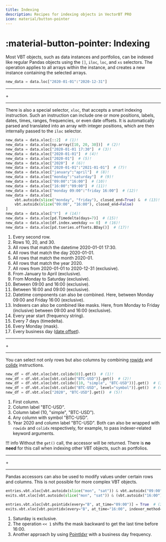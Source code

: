 ```yaml
---
title: Indexing
description: Recipes for indexing objects in VectorBT PRO
icon: material/button-pointer
---
```


# :material-button-pointer: Indexing

Most VBT objects, such as data instances and portfolios, can be indexed like regular Pandas objects
using the `[]`, `iloc`, `loc`, and `xs` selectors. The operation applies to all arrays within the
instance, and creates a new instance containing the selected arrays.

```python title="Select a date range of a Data instance"
new_data = data.loc["2020-01-01":"2020-12-31"]
```

<div class="separator-container">
    <hr class="separator">
        <span class="separator-text">+</span>
    <hr class="separator">
</div>

There is also a special selector, `xloc`, that accepts a smart indexing instruction. Such an
instruction can include one or more positions, labels, dates, times, ranges, frequencies, or even date
offsets. It is automatically parsed and translated into an array with integer positions, which are then
internally passed to the `iloc` selector.

```python title="Various smart row indexing operations on a Data instance"
new_data = data.xloc[::2]  # (1)!
new_data = data.xloc[np.array([10, 20, 30])]  # (2)!
new_data = data.xloc["2020-01-01 17:30"]  # (3)!
new_data = data.xloc["2020-01-01"]  # (4)!
new_data = data.xloc["2020-01"]  # (5)!
new_data = data.xloc["2020"]  # (6)!
new_data = data.xloc["2020-01-01":"2021-01-01"]  # (7)!
new_data = data.xloc["january":"april"]  # (8)!
new_data = data.xloc["monday":"saturday"]  # (9)!
new_data = data.xloc["09:00":"16:00"]  # (10)!
new_data = data.xloc["16:00":"09:00"]  # (11)!
new_data = data.xloc["monday 09:00":"friday 16:00"]  # (12)!
new_data = data.xloc[
    vbt.autoidx(slice("monday", "friday"), closed_end=True) &  # (13)!
    vbt.autoidx(slice("09:00", "16:00"), closed_end=False)
]
new_data = data.xloc["Y"]  # (14)!
new_data = data.xloc[pd.Timedelta(days=7)]  # (15)!
new_data = data.xloc[df.index.weekday == 0]  # (16)!
new_data = data.xloc[pd.tseries.offsets.BDay()]  # (17)!
```

1. Every second row.
2. Rows 10, 20, and 30.
3. All rows that match the datetime 2020-01-01 17:30.
4. All rows that match the day 2020-01-01.
5. All rows that match the month 2020-01.
6. All rows that match the year 2020.
7. All rows from 2020-01-01 to 2020-12-31 (exclusive).
8. From January to April (exclusive).
9. From Monday to Saturday (exclusive).
10. Between 09:00 and 16:00 (exclusive).
11. Between 16:00 and 09:00 (exclusive).
12. Datetime components can also be combined. Here, between Monday 09:00 and Friday 16:00
(exclusive).
13. Indexers can also be combined like masks. Here, from Monday to Friday (inclusive) between 09:00
and 16:00 (exclusive).
14. Every year start (frequency string).
15. Every 7 days (timedelta).
16. Every Monday (mask).
17. Every business day ([date offset](https://pandas.pydata.org/docs/user_guide/timeseries.html#dateoffset-objects)).

<div class="separator-container">
    <hr class="separator">
        <span class="separator-text">+</span>
    <hr class="separator">
</div>

You can select not only rows but also columns by combining
[rowidx](https://vectorbt.pro/pvt_6d1b3986/api/base/indexing/#vectorbtpro.base.indexing.RowIdxr) and
[colidx](https://vectorbt.pro/pvt_6d1b3986/api/base/indexing/#vectorbtpro.base.indexing.ColIdxr) instructions.

```python title="Various smart row and/or column indexing operations on a DataFrame accessor"
new_df = df.vbt.xloc[vbt.colidx(0)].get()  # (1)!
new_df = df.vbt.xloc[vbt.colidx("BTC-USD")].get()  # (2)!
new_df = df.vbt.xloc[vbt.colidx((10, "simple", "BTC-USD"))].get()  # (3)!
new_df = df.vbt.xloc[vbt.colidx("BTC-USD", level="symbol")].get()  # (4)!
new_df = df.vbt.xloc["2020", "BTC-USD"].get()  # (5)!
```

1. First column.
2. Column label "BTC-USD".
3. Column label (10, "simple", "BTC-USD").
4. Any column with symbol "BTC-USD".
5. Year 2020 and column label "BTC-USD". Both can also be wrapped with `rowidx` and `colidx`
respectively, for example, to pass indexer-related keyword arguments.

!!! info
    Without the `get()` call, the accessor will be returned. There is __no need__ for this call
    when indexing other VBT objects, such as portfolios.

<div class="separator-container">
    <hr class="separator">
        <span class="separator-text">+</span>
    <hr class="separator">
</div>

Pandas accessors can also be used to modify values under certain rows and columns.
This is not possible for more complex VBT objects.

```python title="Enter at the beginning of the business day, exit at the end"
entries.vbt.xloc[vbt.autoidx(slice("mon", "sat")) & vbt.autoidx("09:00")] = True  # (1)!
exits.vbt.xloc[vbt.autoidx(slice("mon", "sat")) & (vbt.autoidx("16:00") << 1)] = True  # (2)!

entries.vbt.xloc[vbt.pointidx(every="B", at_time="09:00")] = True  # (3)!
exits.vbt.xloc[vbt.pointidx(every="B", at_time="16:00", indexer_method="before")] = True
```

1. Saturday is exclusive.
2. The operation `<< 1` shifts the mask backward to get the last time before 16:00.
3. Another approach by using [PointIdxr](https://vectorbt.pro/pvt_6d1b3986/api/base/indexing/#vectorbtpro.base.indexing.PointIdxr)
with a business day frequency.